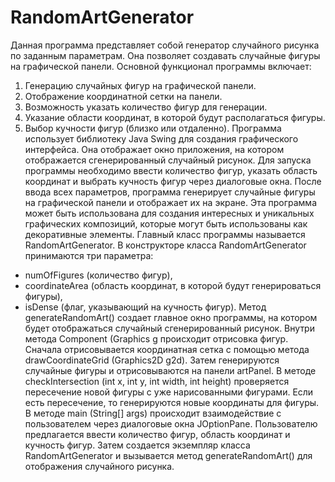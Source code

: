 # RandomArtGenerator
Данная программа представляет собой генератор случайного рисунка по заданным параметрам. Она позволяет создавать случайные фигуры на графической панели. Основной функционал программы включает:
1.	Генерацию случайных фигур на графической панели.
2.	Отображение координатной сетки на панели.
3.	Возможность указать количество фигур для генерации.
4.	Указание области координат, в которой будут располагаться фигуры.
5.	Выбор кучности фигур (близко или отдаленно).
Программа использует библиотеку Java Swing для создания графического интерфейса. Она отображает окно приложения, на котором отображается сгенерированный случайный рисунок.
Для запуска программы необходимо ввести количество фигур, указать область координат и выбрать кучность фигур через диалоговые окна.
После ввода всех параметров, программа генерирует случайные фигуры на графической панели и отображает их на экране.
Эта программа может быть использована для создания интересных и уникальных графических композиций, которые могут быть использованы как декоративные элементы. 
Главный класс программы называется RandomArtGenerator. В конструкторе класса RandomArtGenerator принимаются три параметра: 
- numOfFigures (количество фигур), 
- coordinateArea (область координат, в которой будут генерироваться фигуры), 
- isDense (флаг, указывающий на кучность фигур).
Метод generateRandomArt() создает главное окно программы, на котором будет отображаться случайный сгенерированный рисунок. 
Внутри метода Component (Graphics g происходит отрисовка фигур. Сначала отрисовывается координатная сетка с помощью метода drawCoordinateGrid (Graphics2D g2d). Затем генерируются случайные фигуры и отрисовываются на панели artPanel. 
В методе checkIntersection (int x, int y, int width, int height) проверяется пересечение новой фигуры с уже нарисованными фигурами. Если есть пересечение, то генерируются новые координаты для фигуры.
В методе main (String[] args) происходит взаимодействие с пользователем через диалоговые окна JOptionPane. Пользователю предлагается ввести количество фигур, область координат и кучность фигур. Затем создается экземпляр класса RandomArtGenerator и вызывается метод generateRandomArt() для отображения случайного рисунка.
